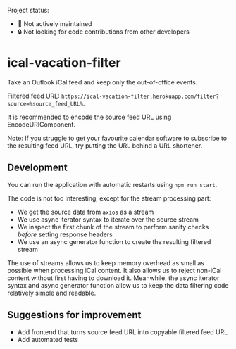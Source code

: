 Project status:

-   🛑 Not actively maintained
-   🔒 Not looking for code contributions from other developers

# ical-vacation-filter

Take an Outlook iCal feed and keep only the out-of-office events.

Filtered feed URL: `https://ical-vacation-filter.herokuapp.com/filter?source=%source_feed_URL%`.

It is recommended to encode the source feed URL using EncodeURIComponent.

Note: If you struggle to get your favourite calendar software to subscribe to the resulting feed URL, try putting the URL behind a URL shortener.

## Development

You can run the application with automatic restarts using `npm run start`.

The code is not too interesting, except for the stream processing part:

-   We get the source data from `axios` as a stream
-   We use async iterator syntax to iterate over the source stream
-   We inspect the first chunk of the stream to perform sanity checks _before_ setting response headers
-   We use an async generator function to create the resulting filtered stream

The use of streams allows us to keep memory overhead as small as possible when processing iCal content. It also allows us to reject non-iCal content without first having to download it. Meanwhile, the async iterator syntax and async generator function allow us to keep the data filtering code relatively simple and readable.

## Suggestions for improvement

-   Add frontend that turns source feed URL into copyable filtered feed URL
-   Add automated tests
